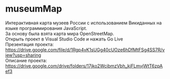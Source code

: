 # museumMap
Интерактивная карта музеев России с использованием Викиданных на языке программирования JavaScript.  
За основу была взята карта мира OpenStreetMap.  
Открыть проект в Visual Studio Code и нажать Go Live  
Презентация проекта: https://drive.google.com/file/d/1Rgp4vK1sUGg40cUOze6hDfMtFSg4SS7R/view?usp=sharing  
Описание проекта: https://drive.google.com/drive/folders/17jko2WcibmzVbh_kjFLmvjWtT6zpAef3  
